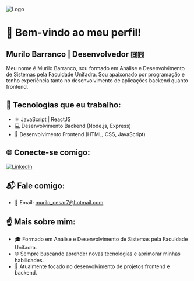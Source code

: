 ![Logo](https://media.licdn.com/dms/image/D4D16AQEr7R25Ixktuw/profile-displaybackgroundimage-shrink_350_1400/0/1683258556801?e=1706745600&v=beta&t=1SGs1h9asqTU-xtCwD8jH3A71KqjZ7vKz4R4ygFqZJU)

# 👋 Bem-vindo ao meu perfil!
## Murilo Barranco | Desenvolvedor 🇧🇷

Meu nome é Murilo Barranco, sou formado em Análise e Desenvolvimento de Sistemas pela Faculdade Unifadra. Sou apaixonado por programação e tenho experiência tanto no desenvolvimento de aplicações backend quanto frontend.

## 🚀 Tecnologias que eu trabalho:

- ⚛️ JavaScript | ReactJS
- 💻 Desenvolvimento Backend (Node.js, Express)
- 📱 Desenvolvimento Frontend (HTML, CSS, JavaScript)

## 🌐 Conecte-se comigo:

[![LinkedIn](https://img.shields.io/badge/LinkedIn-Murilo_Barranco-blue?style=flat-square&logo=linkedin&logoColor=white)](https://www.linkedin.com/in/murilo-barranco-8b65871bb/)

## 📬 Fale comigo:

- 📧 Email: murilo_cesar7@hotmail.com
## ☝️ Mais sobre mim:

- 🎓 Formado em Análise e Desenvolvimento de Sistemas pela Faculdade Unifadra.
- 🌐 Sempre buscando aprender novas tecnologias e aprimorar minhas habilidades.
- 🚀 Atualmente focado no desenvolvimento de projetos frontend e backend.
